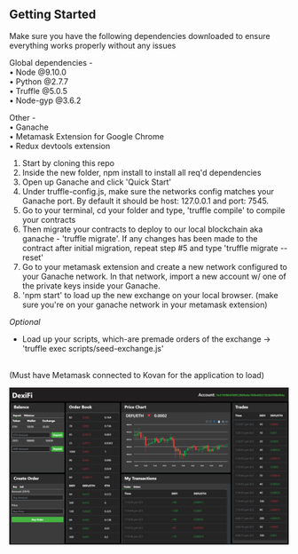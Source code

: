 <h2>Getting Started</h2> 
<p></p>

Make sure you have the following dependencies downloaded to ensure everything works properly without any issues

Global dependencies - </br>
•	Node @9.10.0 </br>
•	Python @2.7.7 </br>
•	Truffle @5.0.5 </br>
•	Node-gyp @3.6.2 </br>

Other - </br>
•	Ganache </br>
•	Metamask Extension for Google Chrome </br>
•	Redux devtools extension </br>

1. Start by cloning this repo </br>
2. Inside the new folder, npm install to install all req'd dependencies </br>
3. Open up Ganache and click 'Quick Start' </br>
4. Under truffle-config.js, make sure the networks config matches your Ganache port. By default it should be host: 127.0.0.1 and port:   7545. </br>
5. Go to your terminal, cd your folder and type, 'truffle compile' to compile your contracts </br>
6. Then migrate your contracts to deploy to our local blockchain aka ganache - 'truffle migrate'. If any changes has been made to the contract after initial migration, repeat step #5 and type 'truffle migrate --reset' </br>
7. Go to your metamask extension and create a new network configured to your Ganache network. In that network, import a new account w/ one of the private keys inside your Ganache. </br>
8. 'npm start' to load up the new exchange on your local browser. (make sure you're on your ganache network in your metamask extension) </br>

*Optional* </br>
- Load up your scripts, which-are premade orders of the exchange -> 'truffle exec scripts/seed-exchange.js' </br>

<p></p>
<br> (Must have Metamask connected to Kovan for the application to load)
<p></p>
<img src="./portfolio.png" alt="Project">


